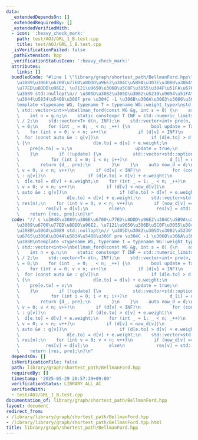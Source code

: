```yaml
---
data:
  _extendedDependsOn: []
  _extendedRequiredBy: []
  _extendedVerifiedWith:
  - icon: ':heavy_check_mark:'
    path: test/AOJ/GRL_1_B.test.cpp
    title: test/AOJ/GRL_1_B.test.cpp
  _isVerificationFailed: false
  _pathExtension: hpp
  _verificationStatusIcon: ':heavy_check_mark:'
  attributes:
    links: []
  bundledCode: "#line 1 \"library/graph/shortest_path/BellmanFord.hpp\"\n// s \u304B\
    \u3089\u306E\u6700\u77ED\u8DDD\u96E2\u304C\u5B9A\u307E\u308B\u306A\u3089\u6700\
    \u77ED\u8DDD\u96E2, \u7121\u9650\u306B\u5C0F\u3055\u304F\u51FA\u6765\u308B\u306A\
    \u3089 std::nullopt\n// \u305D\u3082\u305D\u3082\u5230\u9054\u51FA\u6765\u306A\
    \u3044\u5834\u5408\u306F pre \u304C -1 \u306B\u306A\u3063\u3066\u3044\u308B\n\
    template <typename WG, typename T = typename WG::weight_type>\nstd::pair<std::vector<std::optional<T>>,\
    \ std::vector<int>>\nbellman_ford(const WG &g, int s = 0) {\n    assert(g.is_prepared());\n\
    \    int n = g.n;\n    static constexpr T INF = std::numeric_limits<T>::max()\
    \ / 2;\n    std::vector<T> d(n, INF);\n    std::vector<int> pre(n, -1);\n    d[s]\
    \ = 0;\n    for (int _ = 0; _ < n; _++) {\n        bool update = false;\n    \
    \    for (int v = 0; v < n; v++)\n            if (d[v] < INF)\n              \
    \  for (const auto &e : g[v])\n                    if (d[e.to] > d[v] + e.weight)\
    \ {\n                        d[e.to] = d[v] + e.weight;\n                    \
    \    pre[e.to] = v;\n                        update = true;\n                \
    \    }\n        if (!update) {\n            std::vector<std::optional<T>> d_(n);\n\
    \            for (int i = 0; i < n; i++)\n                d_[i] = d[i];\n    \
    \        return {d_, pre};\n        }\n    }\n    auto now_d = d;\n    for (int\
    \ v = 0; v < n; v++)\n        if (d[v] < INF)\n            for (const auto &e\
    \ : g[v])\n                if (d[e.to] > d[v] + e.weight)\n                  \
    \  d[e.to] = d[v] + e.weight;\n    for (int _ = 1; _ < n; _++)\n        for (int\
    \ v = 0; v < n; v++)\n            if (d[v] < now_d[v])\n                for (const\
    \ auto &e : g[v])\n                    if (d[e.to] > d[v] + e.weight)\n      \
    \                  d[e.to] = d[v] + e.weight;\n    std::vector<std::optional<T>>\
    \ res(n);\n    for (int v = 0; v < n; v++)\n        if (now_d[v] == d[v])\n  \
    \          res[v] = d[v];\n        else\n            res[v] = std::nullopt;\n\
    \    return {res, pre};\n}\n"
  code: "// s \u304B\u3089\u306E\u6700\u77ED\u8DDD\u96E2\u304C\u5B9A\u307E\u308B\u306A\
    \u3089\u6700\u77ED\u8DDD\u96E2, \u7121\u9650\u306B\u5C0F\u3055\u304F\u51FA\u6765\
    \u308B\u306A\u3089 std::nullopt\n// \u305D\u3082\u305D\u3082\u5230\u9054\u51FA\
    \u6765\u306A\u3044\u5834\u5408\u306F pre \u304C -1 \u306B\u306A\u3063\u3066\u3044\
    \u308B\ntemplate <typename WG, typename T = typename WG::weight_type>\nstd::pair<std::vector<std::optional<T>>,\
    \ std::vector<int>>\nbellman_ford(const WG &g, int s = 0) {\n    assert(g.is_prepared());\n\
    \    int n = g.n;\n    static constexpr T INF = std::numeric_limits<T>::max()\
    \ / 2;\n    std::vector<T> d(n, INF);\n    std::vector<int> pre(n, -1);\n    d[s]\
    \ = 0;\n    for (int _ = 0; _ < n; _++) {\n        bool update = false;\n    \
    \    for (int v = 0; v < n; v++)\n            if (d[v] < INF)\n              \
    \  for (const auto &e : g[v])\n                    if (d[e.to] > d[v] + e.weight)\
    \ {\n                        d[e.to] = d[v] + e.weight;\n                    \
    \    pre[e.to] = v;\n                        update = true;\n                \
    \    }\n        if (!update) {\n            std::vector<std::optional<T>> d_(n);\n\
    \            for (int i = 0; i < n; i++)\n                d_[i] = d[i];\n    \
    \        return {d_, pre};\n        }\n    }\n    auto now_d = d;\n    for (int\
    \ v = 0; v < n; v++)\n        if (d[v] < INF)\n            for (const auto &e\
    \ : g[v])\n                if (d[e.to] > d[v] + e.weight)\n                  \
    \  d[e.to] = d[v] + e.weight;\n    for (int _ = 1; _ < n; _++)\n        for (int\
    \ v = 0; v < n; v++)\n            if (d[v] < now_d[v])\n                for (const\
    \ auto &e : g[v])\n                    if (d[e.to] > d[v] + e.weight)\n      \
    \                  d[e.to] = d[v] + e.weight;\n    std::vector<std::optional<T>>\
    \ res(n);\n    for (int v = 0; v < n; v++)\n        if (now_d[v] == d[v])\n  \
    \          res[v] = d[v];\n        else\n            res[v] = std::nullopt;\n\
    \    return {res, pre};\n}\n"
  dependsOn: []
  isVerificationFile: false
  path: library/graph/shortest_path/BellmanFord.hpp
  requiredBy: []
  timestamp: '2025-05-29 20:57:39+09:00'
  verificationStatus: LIBRARY_ALL_AC
  verifiedWith:
  - test/AOJ/GRL_1_B.test.cpp
documentation_of: library/graph/shortest_path/BellmanFord.hpp
layout: document
redirect_from:
- /library/library/graph/shortest_path/BellmanFord.hpp
- /library/library/graph/shortest_path/BellmanFord.hpp.html
title: library/graph/shortest_path/BellmanFord.hpp
---
```

